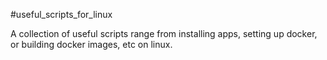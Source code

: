 #useful_scripts_for_linux

A collection of useful scripts range from installing apps, setting up docker, or building docker images, etc on linux.
